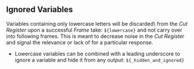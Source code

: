 ## Ignored Variables

Variables containing only lowercase letters will be discarded\ from the *Cut Register* upon a successful *Frame* take: `${lowercase}` and not carry over into following frames. This is meant to decrease noise in the *Cut Register* and signal the relevance or lack of for a particular response.

* Lowercase variables can be combined with a leading underscore to ignore a variable and hide it from any output: `${_hidden_and_ignored}` 
